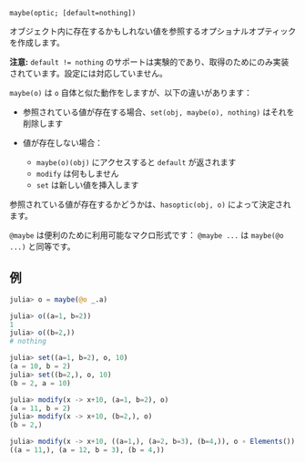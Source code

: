 ```
maybe(optic; [default=nothing])
```

オブジェクト内に存在するかもしれない値を参照するオプショナルオプティックを作成します。

**注意:** `default != nothing` のサポートは実験的であり、取得のためにのみ実装されています。設定には対応していません。

`maybe(o)` は `o` 自体と似た動作をしますが、以下の違いがあります：

  * 参照されている値が存在する場合、`set(obj, maybe(o), nothing)` はそれを削除します
  * 値が存在しない場合：

      * `maybe(o)(obj)` にアクセスすると `default` が返されます
      * `modify` は何もしません
      * `set` は新しい値を挿入します

参照されている値が存在するかどうかは、`hasoptic(obj, o)` によって決定されます。

`@maybe` は便利のために利用可能なマクロ形式です： `@maybe ...` は `maybe(@o ...)` と同等です。

## 例

```julia
julia> o = maybe(@o _.a)

julia> o((a=1, b=2))
1
julia> o((b=2,))
# nothing

julia> set((a=1, b=2), o, 10)
(a = 10, b = 2)
julia> set((b=2,), o, 10)
(b = 2, a = 10)

julia> modify(x -> x+10, (a=1, b=2), o)
(a = 11, b = 2)
julia> modify(x -> x+10, (b=2,), o)
(b = 2,)

julia> modify(x -> x+10, ((a=1,), (a=2, b=3), (b=4,)), o ∘ Elements())
((a = 11,), (a = 12, b = 3), (b = 4,))
```
